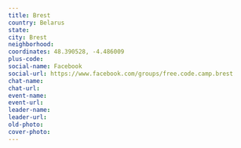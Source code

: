```yaml
---
title: Brest
country: Belarus
state: 
city: Brest
neighborhood: 
coordinates: 48.390528, -4.486009
plus-code:
social-name: Facebook
social-url: https://www.facebook.com/groups/free.code.camp.brest
chat-name:
chat-url:
event-name:
event-url:
leader-name:
leader-url:
old-photo: 
cover-photo:
---
```

